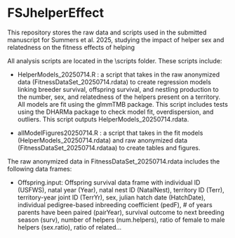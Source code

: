 # FSJhelperEffect
This repository stores the raw data and scripts used in the submitted manuscript for Summers et al. 2025, studying the impact of helper sex and relatedness on the fitness effects of helping

All analysis scripts are located in the \scripts folder. These scripts include:
- HelperModels_20250714.R : a script that takes in the raw anonymized data (FitnessDataSet_20250714.rdata) to create regression models linking breeder survival, offspring survival, and nestling production to the number, sex, and relatedness of the helpers present on a territory. All models are fit using the glmmTMB package. This script includes tests using the DHARMa package to check model fit, overdispersion, and outliers. This script outputs HelperModels_20250714.rdata.

- allModelFigures20250714.R : a script that takes in the fit models (HelperModels_20250714.rdata) and raw anonymized data (FitnessDataSet_20250714.rdataa) to create tables and figures.


The raw anonymized data in FitnessDataSet_20250714.rdata includes the following data frames:
- Offspring.input: Offspring survival data frame with individual ID (USFWS), natal year (Year), natal nest ID (NatalNest), territory ID (Terr), territory-year joint ID (TerrYr), sex, julian hatch date (HatchDate), individual pedigree-based inbreeding coefficient (pedF), # of years parents have been paired (pairYear), survival outcome to next breeding season (surv), number of helpers (num.helpers), ratio of female to male helpers (sex.ratio), ratio of related...
